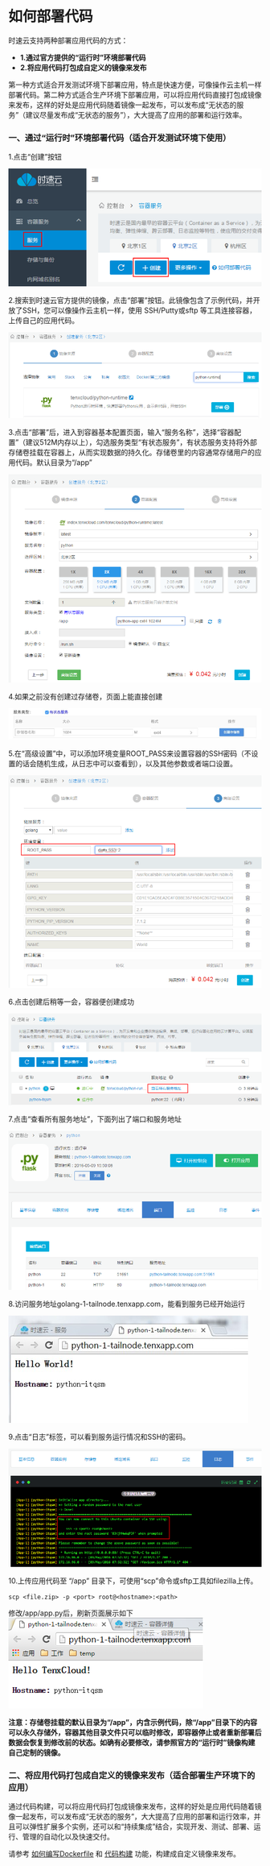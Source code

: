 # 如何部署代码

时速云支持两种部署应用代码的方式：
* <strong>1.通过官方提供的“运行时”环境部署代码</strong>
* <strong>2.将应用代码打包成自定义的镜像来发布</strong>

第一种方式适合开发测试环境下部署应用，特点是快速方便，可像操作云主机一样部署代码。第二种方式适合生产环境下部署应用，可以将应用代码直接打包成镜像来发布，这样的好处是应用代码随着镜像一起发布，可以发布成“无状态的服务”（建议尽量发布成“无状态的服务”），大大提高了应用的部署和运行效率。

### 一、通过“运行时”环境部署代码（适合开发测试环境下使用）
1.点击“创建”按钮

![创建服务](/doc/v1/images/faq/deploy-python/create.png)

2.搜索到时速云官方提供的镜像，点击“部署”按钮。此镜像包含了示例代码，并开放了SSH，您可以像操作云主机一样，使用 SSH/Putty或sftp 等工具连接容器，上传自己的应用代码。

![选择镜像](/doc/v1/images/faq/deploy-python/select.png)

3.点击“部署”后，进入到容器基本配置页面，输入“服务名称”，选择“容器配置”（建议512M内存以上），勾选服务类型“有状态服务”，有状态服务支持将外部存储卷挂载在容器上，从而实现数据的持久化。存储卷里的内容通常存储用户的应用代码。默认目录为“/app”

![容器配置](/doc/v1/images/faq/deploy-python/basic.png)

4.如果之前没有创建过存储卷，页面上能直接创建

![创建存储](/doc/v1/images/faq/deploy-python/create_volume.png)

5.在“高级设置”中，可以添加环境变量ROOT_PASS来设置容器的SSH密码（不设置的话会随机生成，从日志中可以查看到），以及其他参数或者端口设置。

![高级设置](/doc/v1/images/faq/deploy-python/advance.png)

6.点击创建后稍等一会，容器便创建成功

![创建成功](/doc/v1/images/faq/deploy-python/running.png)

7.点击“查看所有服务地址”，下面列出了端口和服务地址

![示例的应用](/doc/v1/images/faq/deploy-python/port.png)

8.访问服务地址golang-1-tailnode.tenxapp.com，能看到服务已经开始运行

![服务启动成功](/doc/v1/images/faq/deploy-python/success.png)

9.点击“日志”标签，可以看到服务运行情况和SSH的密码。

![在“日志”里查看生成的密码](/doc/v1/images/faq/deploy-python/passwd.png)

10.上传应用代码至 “/app” 目录下，可使用“scp”命令或sftp工具如filezilla上传。
```
scp <file.zip> -p <port> root@<hostname>:<path>
```
修改/app/app.py后，刷新页面展示如下
![修改成功](/doc/v1/images/faq/deploy-python/change_success.png)

<strong>注意：存储卷挂载的默认目录为“/app”，内含示例代码，除“/app”目录下的内容可以永久存储外，容器其他目录文件只可以临时修改，即容器停止或者重新部署后数据会恢复到修改前的状态。如确有必要修改，请参照官方的“运行时”镜像构建自己定制的镜像。</strong>


### 二、将应用代码打包成自定义的镜像来发布（适合部署生产环境下的应用）
通过代码构建，可以将应用代码打包成镜像来发布，这样的好处是应用代码随着镜像一起发布，可以发布成“无状态的服务”，大大提高了应用的部署和运行效率，并且可以弹性扩展多个实例，还可以和“持续集成”结合，实现开发、测试、部署、运行、管理的自动化以及快速交付。

请参考 [如何编写Dockerfile](dockerfile.md) 和 [代码构建](../../v1/ci/index.html) 功能，构建成自定义镜像来发布。


